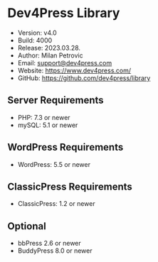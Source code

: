 # Dev4Press Library

* Version: v4.0
* Build:   4000
* Release: 2023.03.28.
* Author:  Milan Petrovic
* Email:   support@dev4press.com
* Website: https://www.dev4press.com/
* GitHub:  https://github.com/dev4press/library

## Server Requirements

* PHP: 7.3 or newer
* mySQL: 5.1 or newer

## WordPress Requirements

* WordPress: 5.5 or newer

## ClassicPress Requirements

* ClassicPress: 1.2 or newer

## Optional

* bbPress 2.6 or newer
* BuddyPress 8.0 or newer
